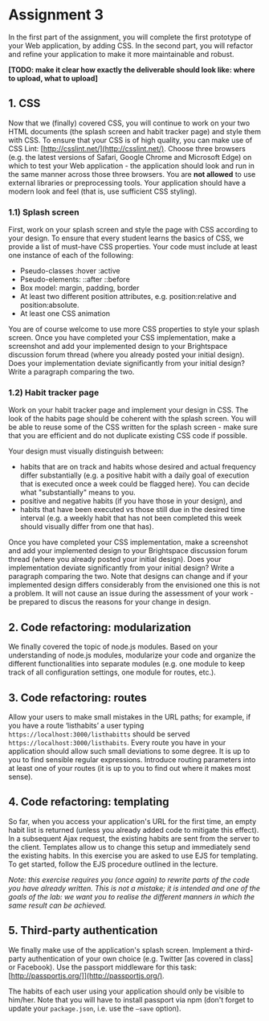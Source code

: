 # Assignment 3

In the first part of the assignment, you will complete the first prototype of your Web application, by adding CSS. In the second part, you will refactor and refine your application to make it more maintainable and robust.

**[TODO: make it clear how exactly the deliverable should look like: where to upload, what to upload]**

## 1. CSS

Now that we (finally) covered CSS, you will continue to work on your two HTML documents (the
splash screen and habit tracker page) and style them with CSS. To ensure that your CSS is of high
quality, you can make use of CSS Lint: [http://csslint.net/](http://csslint.net/).
Choose three browsers (e.g. the latest versions of Safari, Google Chrome and Microsoft Edge) on which to test your Web application - the application should look and run in the same manner across those three browsers.
You are **not allowed** to use external libraries or preprocessing tools. Your application should have a modern look and feel (that is, use sufficient CSS styling).

### 1.1) Splash screen

First, work on your splash screen and style the page with CSS according to your design. To ensure that every student learns the basics of CSS, we provide a list of must-have CSS properties. Your code must include at least one instance of each of the following:

- Pseudo-classes :hover :active
- Pseudo-elements: ::after ::before
- Box model: margin, padding, border
- At least two different position attributes, e.g. position:relative and position:absolute.
- At least one CSS animation

You are of course welcome to use more CSS properties to style your splash screen. Once you have completed your CSS implementation, make a screenshot and add your implemented design to your Brightspace discussion forum thread (where you already posted your initial design). Does your implementation deviate significantly from your initial design? Write a paragraph comparing the two.

### 1.2) Habit tracker page

Work on your habit tracker page and implement your design in CSS. The look of the habits page should be coherent with the splash screen. You will be able to reuse some of the CSS written for the splash screen - make sure that you are efficient and do not duplicate existing CSS code if possible.

Your design must visually distinguish between:
- habits that are on track and habits whose desired and actual frequency differ substantially (e.g. a positive habit with a daily goal of execution that is executed once a week could be flagged here). You can decide what "substantially" means to you.
- positive and negative habits (if you have those in your design), and
- habits that have been executed vs those still due in the desired time interval (e.g. a weekly habit that has not been completed this week should visually differ from one that has). 

Once you have completed your CSS implementation, make a screenshot and add your implemented design to your Brightspace discussion forum thread (where you already posted your initial design). Does your implementation deviate significantly from your initial design? Write a paragraph comparing the two. Note that designs can change and if your implemented design differs considerably from the envisioned one this is not a problem. It will not cause an issue during the assessment of your work - be prepared to discus the reasons for your change in design.

## 2. Code refactoring: modularization

We finally covered the topic of node.js modules. Based on your understanding of node.js modules,
modularize your code and organize the different functionalities into separate modules (e.g. one module to keep track of all configuration settings, one module for routes, etc.).

## 3. Code refactoring: routes

Allow your users to make small mistakes in the URL paths; for example, if you have a route ‘listhabits’ a user typing `https://localhost:3000/listhabitts` should be served `https://localhost:3000/listhabits`. Every route you have in your application should allow such small deviations to some degree. It is up to you to find sensible regular expressions. Introduce routing parameters into at least one of your routes (it is up to you to find out where it makes most sense).

## 4. Code refactoring: templating

So far, when you access your application's URL for the first time, an empty habit list is returned (unless you already added code to mitigate this effect). In a subsequent Ajax request, the existing habits are sent from the server to the client.
Templates allow us to change this setup and immediately send the existing habits. In this exercise you are asked to use EJS for templating. To get started, follow the EJS procedure outlined in the lecture.

*Note: this exercise requires you (once again) to rewrite parts of the code you have already written. This is not a mistake; it is intended and one of the goals of the lab: we want you to realise the different manners in which the same result can be achieved.*

## 5. Third-party authentication

We finally make use of the application's splash screen. Implement a third-party authentication of your own choice (e.g. Twitter [as covered in class] or Facebook). Use the passport middleware for this task: [http://passportjs.org/]](http://passportjs.org/).

The habits of each user using your application should only be visible to him/her. Note that you will have to install passport via npm (don't forget to update your `package.json`, i.e. use the `–save` option).
